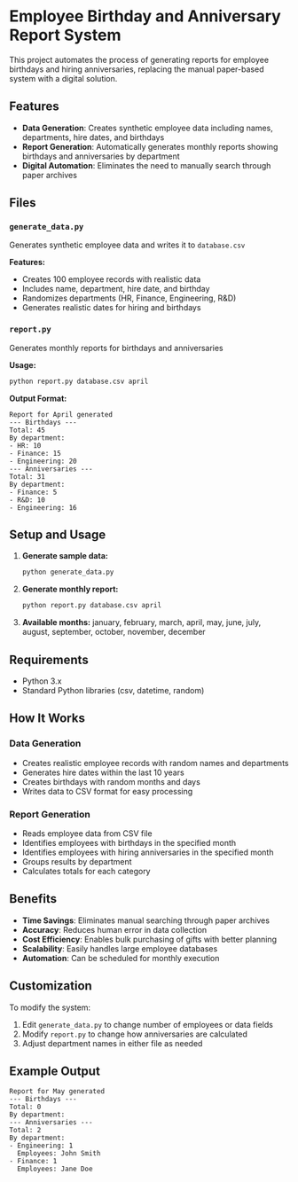 # Employee Birthday and Anniversary Report System

This project automates the process of generating reports for employee birthdays and hiring anniversaries, replacing the manual paper-based system with a digital solution.

## Features

- **Data Generation**: Creates synthetic employee data including names, departments, hire dates, and birthdays
- **Report Generation**: Automatically generates monthly reports showing birthdays and anniversaries by department
- **Digital Automation**: Eliminates the need to manually search through paper archives

## Files

### `generate_data.py`
Generates synthetic employee data and writes it to `database.csv`

**Features:**
- Creates 100 employee records with realistic data
- Includes name, department, hire date, and birthday
- Randomizes departments (HR, Finance, Engineering, R&D)
- Generates realistic dates for hiring and birthdays

### `report.py`
Generates monthly reports for birthdays and anniversaries

**Usage:**
```bash
python report.py database.csv april
```

**Output Format:**
```
Report for April generated
--- Birthdays ---
Total: 45
By department:
- HR: 10
- Finance: 15
- Engineering: 20
--- Anniversaries ---
Total: 31
By department:
- Finance: 5
- R&D: 10
- Engineering: 16
```

## Setup and Usage

1. **Generate sample data:**
   ```bash
   python generate_data.py
   ```

2. **Generate monthly report:**
   ```bash
   python report.py database.csv april
   ```

3. **Available months:** january, february, march, april, may, june, july, august, september, october, november, december

## Requirements

- Python 3.x
- Standard Python libraries (csv, datetime, random)

## How It Works

### Data Generation
- Creates realistic employee records with random names and departments
- Generates hire dates within the last 10 years
- Creates birthdays with random months and days
- Writes data to CSV format for easy processing

### Report Generation
- Reads employee data from CSV file
- Identifies employees with birthdays in the specified month
- Identifies employees with hiring anniversaries in the specified month
- Groups results by department
- Calculates totals for each category

## Benefits

- **Time Savings**: Eliminates manual searching through paper archives
- **Accuracy**: Reduces human error in data collection
- **Cost Efficiency**: Enables bulk purchasing of gifts with better planning
- **Scalability**: Easily handles large employee databases
- **Automation**: Can be scheduled for monthly execution

## Customization

To modify the system:
1. Edit `generate_data.py` to change number of employees or data fields
2. Modify `report.py` to change how anniversaries are calculated
3. Adjust department names in either file as needed

## Example Output

```
Report for May generated
--- Birthdays ---
Total: 0
By department:
--- Anniversaries ---
Total: 2
By department:
- Engineering: 1
  Employees: John Smith
- Finance: 1
  Employees: Jane Doe
```
